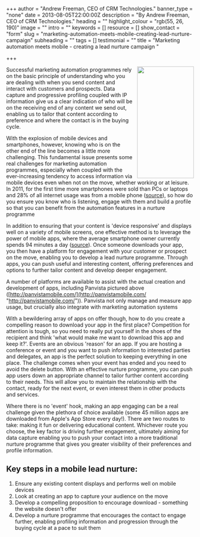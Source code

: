 +++
author = "Andrew Freeman, CEO of CRM Technologies."
banner_type = "none"
date = 2013-08-05T22:00:00Z
description = "By Andrew Freeman, CEO of CRM Technologies."
heading = ""
highlight_colour = "rgb(55, 26, 190)"
image = ""
intro = ""
keywords = []
resource = []
show_contact = "form"
slug = "marketing-automation-meets-mobile-creating-lead-nurture-campaign"
subheading = ""
tags = []
testimonial = ""
title = "Marketing automation meets mobile - creating a lead nurture campaign "

+++
<p><img style="float: right; margin-top: 0; margin-left: 10px;" src="/sites/default/files/Panvista-152x300.jpg" alt="" width="152" height="300"></p>

Successful marketing automation programmes rely on the basic principle of understanding who you are dealing with when you send content and interact with customers and prospects. Data capture and progressive profiling coupled with IP information give us a clear indication of who will be on the receiving end of any content we send out, enabling us to tailor that content according to preference and where the contact is in the buying cycle.

With the explosion of mobile devices and smartphones, however, knowing who is on the other end of the line becomes a little more challenging. This fundamental issue presents some real challenges for marketing automation programmes, especially when coupled with the ever-increasing tendency to access information via mobile devices even when not on the move, whether working or at leisure. In 2011, for the first time more smartphones were sold than PCs or laptops and 28% of all internet usage was from a mobile phone ([source](http://www.gpmd.co.uk/blog/2012-mobile-internet-statistics/)), so how do you ensure you know who is listening, engage with them and build a profile so that you can benefit from the automation features in a nurture programme

In addition to ensuring that your content is 'device responsive' and displays well on a variety of mobile screens, one effective method is to leverage the power of mobile apps, where the average smartphone owner currently spends 94 minutes a day ([source](http://techcrunch.com/2012/12/05/flurry-mobile-apps-television/)). Once someone downloads your app, you then have a platform for engagement with your customer or prospect on the move, enabling you to develop a lead nurture programme. Through apps, you can push useful and interesting content, offering preferences and options to further tailor content and develop deeper engagement.

A number of platforms are available to assist with the actual creation and development of apps, including Panvista pictured above ([http://panvistamobile.com/](http://panvistamobile.com/ "http://panvistamobile.com/")). Panvista not only manage and measure app usage, but crucially also integrate with marketing automation systems

With a bewildering array of apps on offer though, how to do you create a compelling reason to download your app in the first place? Competition for attention is tough, so you need to really put yourself in the shoes of the recipient and think 'what would make me want to download this app and keep it?'. Events are an obvious 'reason' for an app. If you are hosting a conference or event and you want to push information to interested parties and delegates, an app is the perfect solution to keeping everything in one place. The challenge comes when your event has ended and you need to avoid the delete button. With an effective nurture programme, you can push app users down an appropriate channel to tailor further content according to their needs. This will allow you to maintain the relationship with the contact, ready for the next event, or even interest them in other products and services.

Where there is no 'event' hook, making an app engaging can be a real challenge given the plethora of choice available (some 45 million apps are downloaded from Apple's App Store every day!). There are two routes to take: making it fun or delivering educational content. Whichever route you choose, the key factor is driving further engagement, ultimately aiming for data capture enabling you to push your contact into a more traditional nurture programme that gives you greater visibility of their preferences and profile information.

## Key steps in a mobile lead nurture:

1. Ensure any existing content displays and performs well on mobile devices
2. Look at creating an app to capture your audience on the move
3. Develop a compelling proposition to encourage download - something the website doesn't offer
4. Develop a nurture programme that encourages the contact to engage further, enabling profiling information and progression through the buying cycle at a pace to suit them